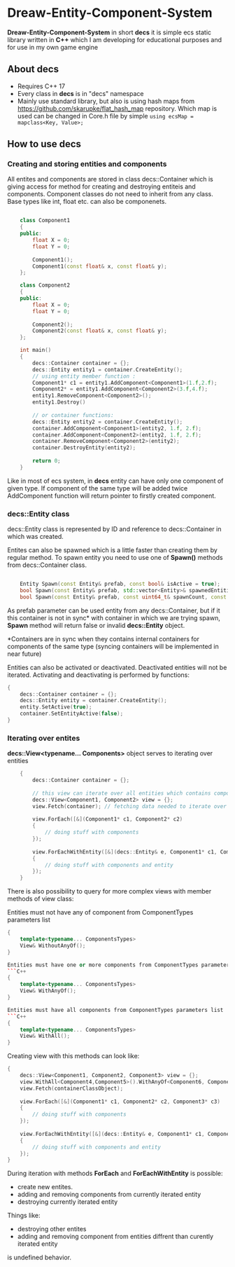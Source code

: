 # Dreaw-Entity-Component-System
**Dreaw-Entity-Component-System** in short **decs** it is simple ecs static library written in **C++** which I am developing for educational purposes and for use in my own game engine<br/>

## About decs
* Requires C++ 17
* Every class in **decs** is in "decs" namespace
* Mainly use standard library, but also is using hash maps from https://github.com/skarupke/flat_hash_map repository. Which map is used can be changed in Core.h file by simple ``` using ecsMap = mapclass<Key, Value>; ```

## How to use **decs**
### Creating and storing entities and components
All entites and components are stored in class decs::Container which is giving access for method for creating and destroying entiteis and components. Component classes do not need to inherit from any class. Base types like int, float etc. can also be componenets.

```C++

	class Component1
	{
	public:
		float X = 0;
		float Y = 0;
		
		Component1();
		Component1(const float& x, const float& y);
	};

	class Component2
	{
	public:
		float X = 0;
		float Y = 0;
		
		Component2();
		Component2(const float& x, const float& y);
	};

	int main()
	{
		decs::Container container = {};
		decs::Entity entity1 = container.CreateEntity();
		// using entity member function :
		Component1* c1 = entity1.AddComponent<Component1>(1.f,2.f);
		Component2* = entity1.AddComponent<Component2>(3.f,4.f);
		entity1.RemoveComponent<Component2>();
		entity1.Destroy()
		
		// or container functions:
		decs::Entity entity2 = container.CreateEntity();
		container.AddComponent<Component1>(entity2, 1.f, 2.f);
		container.AddComponent<Component2>(entity2, 1.f, 2.f);
		container.RemoveComponent<Component2>(entity2);
		container.DestroyEntity(entity2);
		
		return 0;
	}
```

Like in most of ecs system, in **decs** entity can have only one component of given type. If component of the same type will be added twice AddComponent function will return pointer to firstly created component.<br/>

### decs::Entity class
decs::Entity class is represented by ID and reference to decs::Container in which was created.<br/>

Entites can also be spawned which is a little faster than creating them by regular method. To spawn entity you need to use one of **Spawn()** methods from decs::Container class.
```C++

	Entity Spawn(const Entity& prefab, const bool& isActive = true);
	bool Spawn(const Entity& prefab, std::vector<Entity>& spawnedEntities, const uint64_t& spawnCount, const bool& areActive = true);
	bool Spawn(const Entity& prefab, const uint64_t& spawnCount, const bool& areActive = true);

```
As prefab parameter can be used entity from any decs::Container, but if it this container is not in sync* with container in which we are trying spawn, **Spawn** method will return false or invalid **decs::Entity** object.<br/>

*Containers are in sync when they contains internal containers for components of the same type (syncing containers will be implemented in near future)

Entities can also be activated or deactivated. Deactivated entities will not be iterated. Activating and deactivating is performed by functions:
```C++
{
	decs::Container container = {};
	decs::Entity entity = container.CreateEntity();
	entity.SetActive(true);
	container.SetEntityActive(false);
}
```

### Iterating over entites
**decs::View<typename... Components>** object serves to iterating over entities
```C++
	{
		decs::Container container = {}; 
		
		// this view can iterate over all entities which contains components passed as template parameters
		decs::View<Component1, Component2> view = {}; 
		view.Fetch(container); // fetching data needed to iterate over entites
		
		view.ForEach([&](Component1* c1, Component2* c2)
		{
			// doing stuff with components
		});
		
		view.ForEachWithEntity([&](decs::Entity& e, Component1* c1, Component2* c2) // in this function first paramter of lambda must be decs::Entity
		{
			// doing stuff with components and entity
		});
	}
```
There is also possibility to query for more complex views with member methods of view class:

Entities must not have any of component from ComponentTypes parameters list
```C++
{
	template<typename... ComponentsTypes>
	View& WithoutAnyOf();
}

Entities must have one or more components from ComponentTypes parameters list
```C++
{
	template<typename... ComponentsTypes>
	View& WithAnyOf(); 
}

Entities must have all components from ComponentTypes parameters list
```C++
{
	template<typename... ComponentsTypes>
	View& WithAll();
}
```

Creating view with this methods can look like:
```C++
{
	decs::View<Component1, Component2, Component3> view = {};
	view.WithAll<Component4,Component5>().WithAnyOf<Component6, Component7>().WithoutAnyOf<Component8, Component9>();
	view.Fetch(containerClassObject);
	
	view.ForEach([&](Component1* c1, Component2* c2, Component3* c3)
	{
		// doing stuff with components
	});
	
	view.ForEachWithEntity([&](decs::Entity& e, Component1* c1, Component2* c2, Component3* c3)
	{
		// doing stuff with components and entity
	});
}
```


During iteration with methods **ForEach** and **ForEachWithEntity** is possible:
* create new entites. 
* adding and removing components from currently iterated entity
* destroying currently iterated entity

Things like:
* destroying other entites
* adding and removing component from entities diffrent than curently iterated entity

is undefined behavior.




